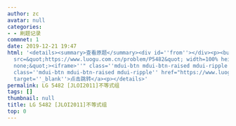 ```yaml
---
author: zc
avatar: null
categories:
- - 刷题记录
commnet: 1
date: 2019-12-21 19:47
html: '<details><summary>查看原题</summary><div id=''from''></div><p><button onclick="document.getElementById(''from'').innerHTML=''<iframe
  src=&quot;https://www.luogu.com.cn/problem/P5482&quot; width=100% height=800px style=&quot;border:
  none;&quot;><iframe>''" class=''mdui-btn mdui-btn-raised mdui-ripple''>点击加载</button><a
  class=''mdui-btn mdui-btn-raised mdui-ripple'' href="https://www.luogu.com.cn/problem/P5482"
  target=''_blank''>点击跳转</a><p></details>'
permalink: LG 5482 [JLOI2011]不等式组
tags: []
thumbnail: null
title: LG 5482 [JLOI2011]不等式组
top: 0
---
```

```cpp

```
